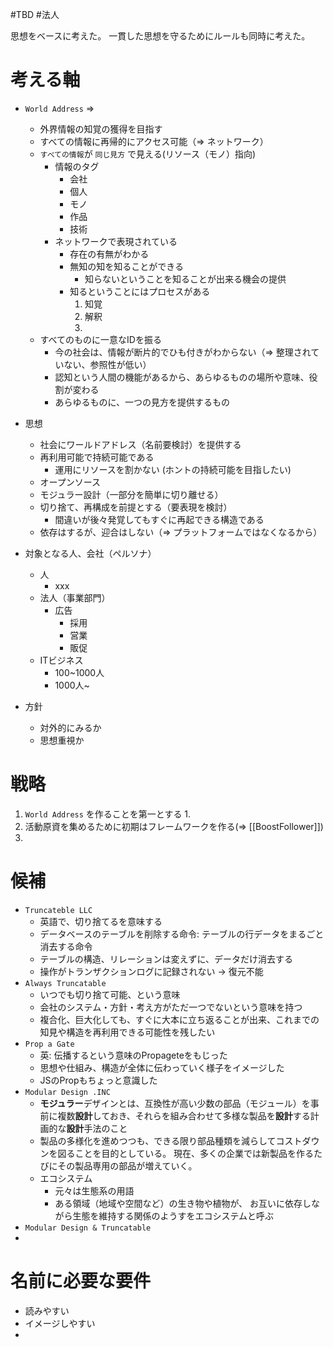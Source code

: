 #TBD #法人

思想をベースに考えた。
一貫した思想を守るためにルールも同時に考えた。

# 考える軸

- `World Address` => 
	- 外界情報の知覚の獲得を目指す
	- すべての情報に再帰的にアクセス可能（=> ネットワーク）
	- `すべての情報`が `同じ見方` で見える(リソース（モノ）指向)
		- 情報のタグ
			- 会社
			- 個人
			- モノ
			- 作品
			- 技術
		- ネットワークで表現されている
			- 存在の有無がわかる
			- 無知の知を知ることができる
				- 知らないということを知ることが出来る機会の提供
			- 知るということにはプロセスがある
				1. 知覚
				2. 解釈
				3. 
	- すべてのものに一意なIDを振る
		- 今の社会は、情報が断片的でひも付きがわからない（=> 整理されていない、参照性が低い）
		- 認知という人間の機能があるから、あらゆるものの場所や意味、役割が変わる
		- あらゆるものに、一つの見方を提供するもの

- 思想
	- 社会にワールドアドレス（名前要検討）を提供する
	- 再利用可能で持続可能である
		- 運用にリソースを割かない (ホントの持続可能を目指したい)
	- オープンソース
	- モジュラー設計（一部分を簡単に切り離せる）
	- 切り捨て、再構成を前提とする（要表現を検討）
		- 間違いが後々発覚してもすぐに再起できる構造である
	- 依存はするが、迎合はしない（=> プラットフォームではなくなるから）
- 対象となる人、会社（ペルソナ）
	- 人
		- xxx
	- 法人（事業部門）
		- 広告
			- 採用
			- 営業
			- 販促
	- ITビジネス
		- 100~1000人
		- 1000人~
- 方針
	- 対外的にみるか
	- 思想重視か

# 戦略

1. `World Address` を作ることを第一とする
	1. 
2. 活動原資を集めるために初期はフレームワークを作る(=> [[BoostFollower]])
3. 

# 候補

- `Truncateble LLC`
	- 英語で、切り捨てるを意味する
	- データベースのテーブルを削除する命令: テーブルの行データをまるごと消去する命令
	- テーブルの構造、リレーションは変えずに、データだけ消去する
	- 操作がトランザクションログに記録されない → 復元不能
- `Always Truncatable`
	- いつでも切り捨て可能、という意味
	- 会社のシステム・方針・考え方がただ一つでないという意味を持つ
	- 複合化、巨大化しても、すぐに大本に立ち返ることが出来、これまでの知見や構造を再利用できる可能性を残したい
- `Prop a Gate`
	- 英: 伝播するという意味のPropageteをもじった
	- 思想や仕組み、構造が全体に伝わっていく様子をイメージした
	- JSのPropもちょっと意識した
- `Modular Design .INC`
	- **モジュラー**デザインとは、互換性が高い少数の部品（モジュール）を事前に複数**設計**しておき、それらを組み合わせて多様な製品を**設計**する計画的な**設計**手法のこと
	- 製品の多様化を進めつつも、できる限り部品種類を減らしてコストダウンを図ることを目的としている。 現在、多くの企業では新製品を作るたびにその製品専用の部品が増えていく。
	- エコシステム
		- 元々は生態系の用語
		- ある領域（地域や空間など）の生き物や植物が、
		   お互いに依存しながら生態を維持する関係のようすをエコシステムと呼ぶ
- `Modular Design & Truncatable`
- 

# 名前に必要な要件

- 読みやすい
- イメージしやすい
- 